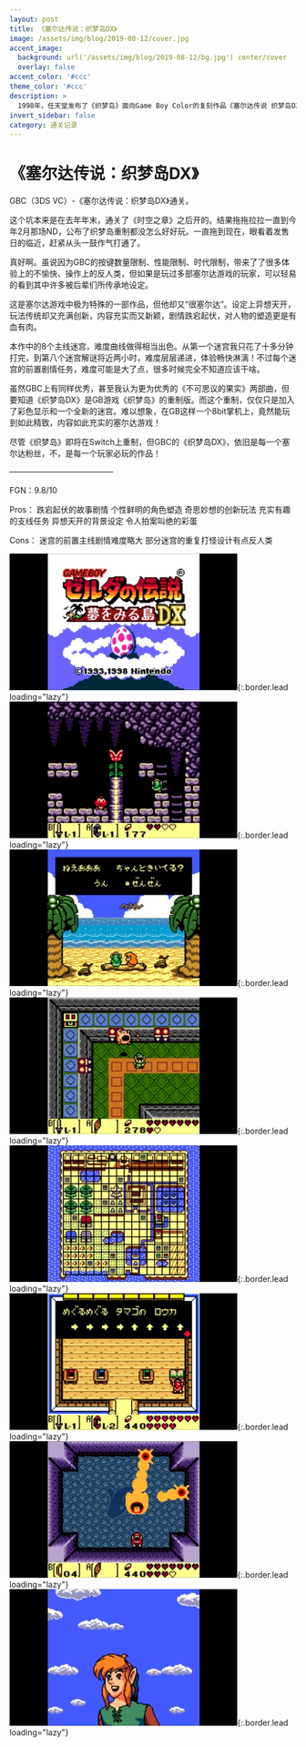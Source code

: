 ```yaml
---
layout: post
title: 《塞尔达传说：织梦岛DX》
image: /assets/img/blog/2019-08-12/cover.jpg
accent_image: 
  background: url('/assets/img/blog/2019-08-12/bg.jpg') center/cover
  overlay: false
accent_color: '#ccc'
theme_color: '#ccc'
description: >
  1998年，任天堂发布了《织梦岛》面向Game Boy Color的复刻作品《塞尔达传说 织梦岛DX》，由于GBC的机能提升，画面升级为彩色，兼容GB打印機，还拥有独特的彩色迷宫设计。
invert_sidebar: false
category: 通关记录
---
```


# 《塞尔达传说：织梦岛DX》

GBC（3DS VC）-《塞尔达传说：织梦岛DX》通关。

这个坑本来是在去年年末，通关了《时空之章》之后开的。结果拖拖拉拉一直到今年2月那场ND，公布了织梦岛重制都没怎么好好玩。一直拖到现在，眼看着发售日的临近，赶紧从头一鼓作气打通了。

真好啊。虽说因为GBC的按键数量限制、性能限制、时代限制，带来了了很多体验上的不愉快、操作上的反人类，但如果是玩过多部塞尔达游戏的玩家，可以轻易的看到其中许多被后辈们所传承地设定。

这是塞尔达游戏中极为特殊的一部作品，但他却又“很塞尔达”。设定上异想天开，玩法传统却又充满创新，内容充实而又新颖，剧情跌宕起伏，对人物的塑造更是有血有肉。

本作中的8个主线迷宫，难度曲线做得相当出色。从第一个迷宫我只花了十多分钟打完，到第八个迷宫解谜将近两小时，难度层层递进，体验畅快淋漓！不过每个迷宫的前置剧情任务，难度可能是大了点，很多时候完全不知道应该干啥。

虽然GBC上有同样优秀，甚至我认为更为优秀的《不可思议的果实》两部曲，但要知道《织梦岛DX》是GB游戏《织梦岛》的重制版。而这个重制，仅仅只是加入了彩色显示和一个全新的迷宫。难以想象，在GB这样一个8bit掌机上，竟然能玩到如此精致，内容如此充实的塞尔达游戏！

尽管《织梦岛》即将在Switch上重制，但GBC的《织梦岛DX》，依旧是每一个塞尔达粉丝，不，是每一个玩家必玩的作品！

—————————————

FGN：9.8/10

Pros：
跌宕起伏的故事剧情
个性鲜明的角色塑造
奇思妙想的创新玩法
充实有趣的支线任务
异想天开的背景设定
令人拍案叫绝的彩蛋

Cons：
迷宫的前置主线剧情难度略大
部分迷宫的重复打怪设计有点反人类

![](/assets/img/blog/2019-08-12/1.jpg){:.border.lead loading="lazy"}
![](/assets/img/blog/2019-08-12/2.jpg){:.border.lead loading="lazy"}
![](/assets/img/blog/2019-08-12/3.jpg){:.border.lead loading="lazy"}
![](/assets/img/blog/2019-08-12/4.jpg){:.border.lead loading="lazy"}
![](/assets/img/blog/2019-08-12/5.jpg){:.border.lead loading="lazy"}
![](/assets/img/blog/2019-08-12/6.jpg){:.border.lead loading="lazy"}
![](/assets/img/blog/2019-08-12/7.jpg){:.border.lead loading="lazy"}
![](/assets/img/blog/2019-08-12/8.jpg){:.border.lead loading="lazy"}

